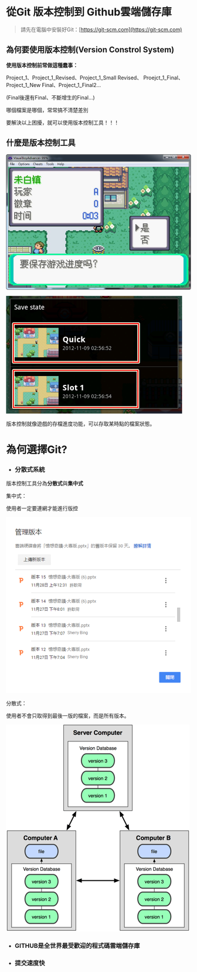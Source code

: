 # 從Git 版本控制到 Github雲端儲存庫

> 請先在電腦中安裝好Git：[https://git-scm.com](https://git-scm.com)

## 為何要使用版本控制\(Version Constrol System\)

**使用版本控制前常做這種蠢事：**

Project\_1、Project\_1\_Revised、Project\_1\_Small Revised、 Proejct\_1\_Final、Project\_1\_New Final、Project\_1\_Final2…

\(Final後還有Final、不斷增生的Final…\)

哪個檔案是哪個，常常搞不清楚差別

要解決以上困擾，就可以使用版本控制工具！！！

## 什麼是版本控制工具

![](/assets/import.png)

![](/assets/神奇寶貝-2)

版本控制就像遊戲的存檔進度功能，可以存取某時點的檔案狀態。

# 為何選擇Git?

* ### 分散式系統

版本控制工具分為**分散式**與**集中式**

集中式：

使用者一定要連網才能進行版控

![](/assets/雲端硬碟)

分散式：

使用者不會只取得到最後一版的檔案，而是所有版本。

![](/assets/分散式管理)

* ### GITHUB是全世界最受歡迎的程式碼雲端儲存庫
* ### 提交速度快



